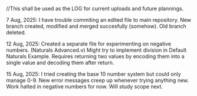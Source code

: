 //This shall be used as the LOG for current uploads and future plannings.

7 Aug, 2025:
I have trouble commiting an edited file to main repository.
New branch created, modified and merged succesfully (somehow). Old branch deleted.

12 Aug, 2025:
Created a separate file for experimenting on negative numbers. (Naturals Advanced.v)
Might try to implement division in Default Naturals Example.
Requires returning two values by encoding them into a single value and decoding them after return.

15 Aug, 2025:
I tried creating the base 10 number system but could only manage 0-9.
New error messages creep up whenever trying anything new.
Work halted in negative numbers for now. Will study scope next.
